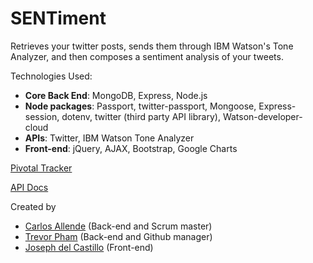 # SENTiment

Retrieves your twitter posts, sends them through IBM Watson's Tone Analyzer, and then composes a sentiment analysis of your tweets.

Technologies Used: 

- __Core Back End__: MongoDB, Express, Node.js
- __Node packages__: Passport, twitter-passport, Mongoose, Express-session, dotenv, twitter (third party API library), Watson-developer-cloud
- __APIs__: Twitter, IBM Watson Tone Analyzer
- __Front-end__: jQuery, AJAX, Bootstrap, Google Charts

[Pivotal Tracker](https://www.pivotaltracker.com/n/projects/1582337)

[API Docs](https://github.com/chinibi/empathy/wiki/API-Docs)

Created by 

- [Carlos Allende](https://github.com/vanpeta) (Back-end and Scrum master)
- [Trevor Pham](https://github.com/chinibi) (Back-end and Github manager)
- [Joseph del Castillo](https://github.com/josephdc) (Front-end)
